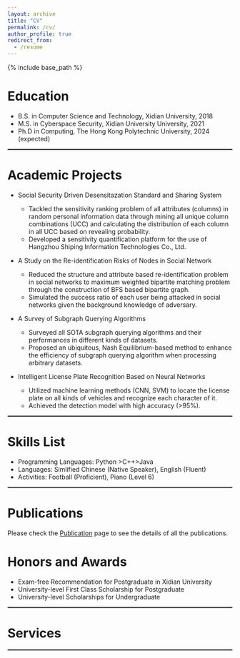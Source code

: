 ```yaml
---
layout: archive
title: "CV"
permalink: /cv/
author_profile: true
redirect_from:
  - /resume
---
```


{% include base_path %}

Education
======
* B.S. in Computer Science and Technology, Xidian University, 2018
* M.S. in Cyberspace Security, Xidian University University, 2021
* Ph.D in Computing, The Hong Kong Polytechnic University, 2024 (expected)

<hr style="border:1px solid gray"/> 

Academic Projects
======
* Social Security Driven Desensitazation Standard and Sharing System
  * Tackled the sensitivity ranking problem of all attributes (columns) in random personal information data through mining all unique column combinations (UCC) and calculating the distribution of each column in all UCC based on revealing probability.
  * Developed a sensitivity quantification platform for the use of Hangzhou Shiping Information Technologies Co., Ltd.

* A Study on the Re-identification Risks of Nodes in Social Network
  * Reduced the structure and attribute based re-identification problem in social networks to maximum weighted bipartite matching problem through the construction of BFS based bipartite graph.
  * Simulated the success ratio of each user being attacked in social networks given the background knowledge of adversary.

* A Survey of Subgraph Querying Algorithms
  * Surveyed all SOTA subgraph querying algorithms and their performances in different kinds of datasets.
  * Proposed an ubiquitous, Nash Equilibrium-based method to enhance the efficiency of subgraph querying algorithm when processing arbitrary datasets.
 
* Intelligent License Plate Recognition Based on Neural Networks
  * Utilized machine learning methods (CNN, SVM) to locate the license plate on all kinds of vehicles and recognize each character of it.
  * Achieved the detection model with high accuracy (>95%).
 
<hr style="border:1px solid gray"/>   

Skills List
======
* Programming Languages: Python >C++>Java
* Languages: Simlified Chinese (Native Speaker), English (Fluent)
* Activities: Football (Proficient), Piano (Level 6)

<hr style="border:1px solid gray"/> 

Publications
======
Please check the [Publication](https://marcogong22.github.io/publications/) page to see the details of all the publications.

Honors and Awards
======
* Exam-free Recommendation for Postgraduate in Xidian University
* University-level First Class Scholarship for Postgraduate
* University-level Scholarships for Undergraduate

<hr style="border:1px solid gray"/> 

Services
======
<hr style="border:1px solid gray"/> 

